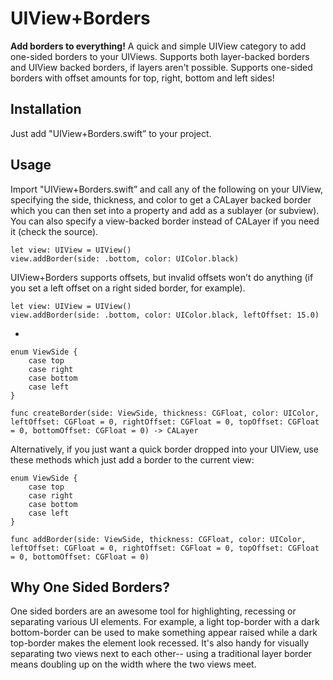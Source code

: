 # UIView+Borders

**Add borders to everything!** A quick and simple UIView category to add one-sided borders to your UIViews. Supports both layer-backed borders and UIView backed borders, if layers aren't possible. Supports one-sided borders with offset amounts for top, right, bottom and left sides!

## Installation
Just add "UIView+Borders.swift” to your project. 

## Usage
Import "UIView+Borders.swift” and call any of the following on your UIView, specifying the side, thickness, and color to get a CALayer backed border which you can then set into a property and add as a sublayer (or subview). You can also specify a view-backed border instead of CALayer if you need it (check the source).

    let view: UIView = UIView()
    view.addBorder(side: .bottom, color: UIColor.black)

UIView+Borders supports offsets, but invalid offsets won’t do anything (if you set a left offset on a right sided border, for example).

    let view: UIView = UIView()
    view.addBorder(side: .bottom, color: UIColor.black, leftOffset: 15.0)
    
-

    enum ViewSide {
        case top
        case right
        case bottom
        case left
    }
    
    func createBorder(side: ViewSide, thickness: CGFloat, color: UIColor, leftOffset: CGFloat = 0, rightOffset: CGFloat = 0, topOffset: CGFloat = 0, bottomOffset: CGFloat = 0) -> CALayer


Alternatively, if you just want a quick border dropped into your UIView, use these methods which just add a border to the current view:

    enum ViewSide {
        case top
        case right
        case bottom
        case left
    }
    
    func addBorder(side: ViewSide, thickness: CGFloat, color: UIColor, leftOffset: CGFloat = 0, rightOffset: CGFloat = 0, topOffset: CGFloat = 0, bottomOffset: CGFloat = 0)

## Why One Sided Borders?
One sided borders are an awesome tool for highlighting, recessing or separating various UI elements. For example, a light top-border with a dark bottom-border can be used to make something appear raised while a dark top-border makes the element look recessed. It's also handy for visually separating two views next to each other-- using a traditional layer border means doubling up on the width where the two views meet.
